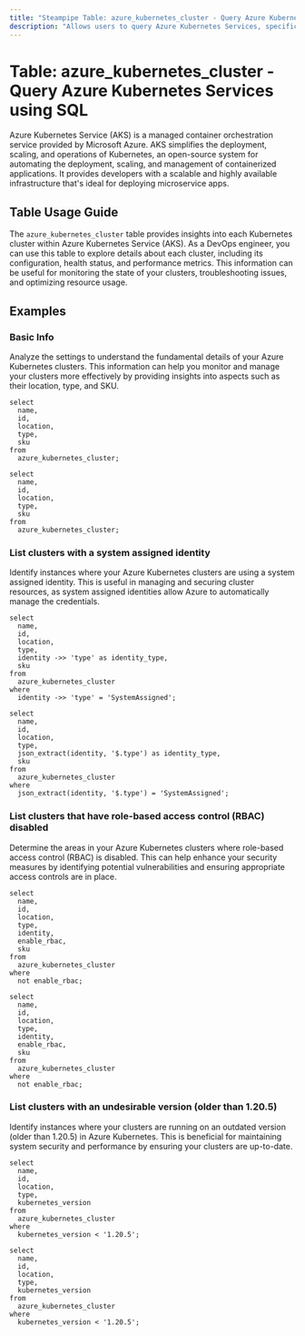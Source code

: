 ```yaml
---
title: "Steampipe Table: azure_kubernetes_cluster - Query Azure Kubernetes Services using SQL"
description: "Allows users to query Azure Kubernetes Services, specifically providing information about the configuration, health and performance of each Kubernetes cluster deployed in Azure."
---
```


# Table: azure_kubernetes_cluster - Query Azure Kubernetes Services using SQL

Azure Kubernetes Service (AKS) is a managed container orchestration service provided by Microsoft Azure. AKS simplifies the deployment, scaling, and operations of Kubernetes, an open-source system for automating the deployment, scaling, and management of containerized applications. It provides developers with a scalable and highly available infrastructure that's ideal for deploying microservice apps.

## Table Usage Guide

The `azure_kubernetes_cluster` table provides insights into each Kubernetes cluster within Azure Kubernetes Service (AKS). As a DevOps engineer, you can use this table to explore details about each cluster, including its configuration, health status, and performance metrics. This information can be useful for monitoring the state of your clusters, troubleshooting issues, and optimizing resource usage.

## Examples

### Basic Info
Analyze the settings to understand the fundamental details of your Azure Kubernetes clusters. This information can help you monitor and manage your clusters more effectively by providing insights into aspects such as their location, type, and SKU.

```sql+postgres
select
  name,
  id,
  location,
  type,
  sku
from
  azure_kubernetes_cluster;
```

```sql+sqlite
select
  name,
  id,
  location,
  type,
  sku
from
  azure_kubernetes_cluster;
```


### List clusters with a system assigned identity
Identify instances where your Azure Kubernetes clusters are using a system assigned identity. This is useful in managing and securing cluster resources, as system assigned identities allow Azure to automatically manage the credentials.

```sql+postgres
select
  name,
  id,
  location,
  type,
  identity ->> 'type' as identity_type,
  sku
from
  azure_kubernetes_cluster
where
  identity ->> 'type' = 'SystemAssigned';
```

```sql+sqlite
select
  name,
  id,
  location,
  type,
  json_extract(identity, '$.type') as identity_type,
  sku
from
  azure_kubernetes_cluster
where
  json_extract(identity, '$.type') = 'SystemAssigned';
```


### List clusters that have role-based access control (RBAC) disabled
Determine the areas in your Azure Kubernetes clusters where role-based access control (RBAC) is disabled. This can help enhance your security measures by identifying potential vulnerabilities and ensuring appropriate access controls are in place.

```sql+postgres
select
  name,
  id,
  location,
  type,
  identity,
  enable_rbac,
  sku
from
  azure_kubernetes_cluster
where
  not enable_rbac;
```

```sql+sqlite
select
  name,
  id,
  location,
  type,
  identity,
  enable_rbac,
  sku
from
  azure_kubernetes_cluster
where
  not enable_rbac;
```


### List clusters with an undesirable version (older than 1.20.5)
Identify instances where your clusters are running on an outdated version (older than 1.20.5) in Azure Kubernetes. This is beneficial for maintaining system security and performance by ensuring your clusters are up-to-date.

```sql+postgres
select
  name,
  id,
  location,
  type,
  kubernetes_version
from
  azure_kubernetes_cluster
where
  kubernetes_version < '1.20.5';
```

```sql+sqlite
select
  name,
  id,
  location,
  type,
  kubernetes_version
from
  azure_kubernetes_cluster
where
  kubernetes_version < '1.20.5';
```